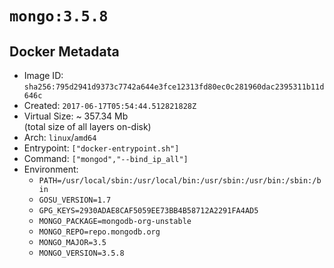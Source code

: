 # `mongo:3.5.8`

## Docker Metadata

- Image ID: `sha256:795d2941d9373c7742a644e3fce12313fd80ec0c281960dac2395311b11d646c`
- Created: `2017-06-17T05:54:44.512821828Z`
- Virtual Size: ~ 357.34 Mb  
  (total size of all layers on-disk)
- Arch: `linux`/`amd64`
- Entrypoint: `["docker-entrypoint.sh"]`
- Command: `["mongod","--bind_ip_all"]`
- Environment:
  - `PATH=/usr/local/sbin:/usr/local/bin:/usr/sbin:/usr/bin:/sbin:/bin`
  - `GOSU_VERSION=1.7`
  - `GPG_KEYS=2930ADAE8CAF5059EE73BB4B58712A2291FA4AD5`
  - `MONGO_PACKAGE=mongodb-org-unstable`
  - `MONGO_REPO=repo.mongodb.org`
  - `MONGO_MAJOR=3.5`
  - `MONGO_VERSION=3.5.8`

